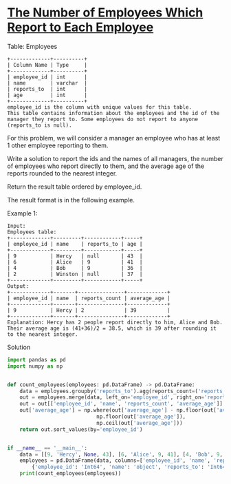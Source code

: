 # [The Number of Employees Which Report to Each Employee](https://leetcode.com/problems/the-number-of-employees-which-report-to-each-employee/description/)

Table: Employees
```
+-------------+----------+
| Column Name | Type     |
+-------------+----------+
| employee_id | int      |
| name        | varchar  |
| reports_to  | int      |
| age         | int      |
+-------------+----------+
employee_id is the column with unique values for this table.
This table contains information about the employees and the id of the manager they report to. Some employees do not report to anyone (reports_to is null). 
``` 

For this problem, we will consider a manager an employee who has at least 1 other employee reporting to them.

Write a solution to report the ids and the names of all managers, the number of employees who report directly to them, and the average age of the reports rounded to the nearest integer.

Return the result table ordered by employee_id.

The result format is in the following example.

Example 1:
```
Input: 
Employees table:
+-------------+---------+------------+-----+
| employee_id | name    | reports_to | age |
+-------------+---------+------------+-----+
| 9           | Hercy   | null       | 43  |
| 6           | Alice   | 9          | 41  |
| 4           | Bob     | 9          | 36  |
| 2           | Winston | null       | 37  |
+-------------+---------+------------+-----+
Output: 
+-------------+-------+---------------+-------------+
| employee_id | name  | reports_count | average_age |
+-------------+-------+---------------+-------------+
| 9           | Hercy | 2             | 39          |
+-------------+-------+---------------+-------------+
Explanation: Hercy has 2 people report directly to him, Alice and Bob. Their average age is (41+36)/2 = 38.5, which is 39 after rounding it to the nearest integer.
```
Solution
```python
import pandas as pd
import numpy as np


def count_employees(employees: pd.DataFrame) -> pd.DataFrame:
    data = employees.groupby('reports_to').agg(reports_count=('reports_to','count'),average_age=('age', 'mean')).reset_index()
    out = employees.merge(data, left_on='employee_id', right_on='reports_to')
    out = out[['employee_id', 'name', 'reports_count', 'average_age']]
    out['average_age'] = np.where(out['average_age'] - np.floor(out['average_age']) < 0.5,
                             np.floor(out['average_age']),
                             np.ceil(out['average_age']))
    return out.sort_values(by='employee_id')


if __name__ == '__main__':
    data = [[9, 'Hercy', None, 43], [6, 'Alice', 9, 41], [4, 'Bob', 9, 36], [2, 'Winston', None, 37]]
    employees = pd.DataFrame(data, columns=['employee_id', 'name', 'reports_to', 'age']).astype(
        {'employee_id': 'Int64', 'name': 'object', 'reports_to': 'Int64', 'age': 'Int64'})
    print(count_employees(employees))
```